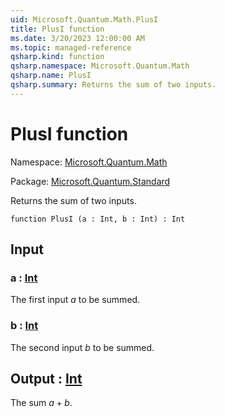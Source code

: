 ```yaml
---
uid: Microsoft.Quantum.Math.PlusI
title: PlusI function
ms.date: 3/20/2023 12:00:00 AM
ms.topic: managed-reference
qsharp.kind: function
qsharp.namespace: Microsoft.Quantum.Math
qsharp.name: PlusI
qsharp.summary: Returns the sum of two inputs.
---
```


# PlusI function

Namespace: [Microsoft.Quantum.Math](xref:Microsoft.Quantum.Math)

Package: [Microsoft.Quantum.Standard](https://nuget.org/packages/Microsoft.Quantum.Standard)


Returns the sum of two inputs.

```qsharp
function PlusI (a : Int, b : Int) : Int
```


## Input

### a : [Int](xref:microsoft.quantum.qsharp.valueliterals#int-literals)

The first input $a$ to be summed.


### b : [Int](xref:microsoft.quantum.qsharp.valueliterals#int-literals)

The second input $b$ to be summed.



## Output : [Int](xref:microsoft.quantum.qsharp.valueliterals#int-literals)

The sum $a + b$.